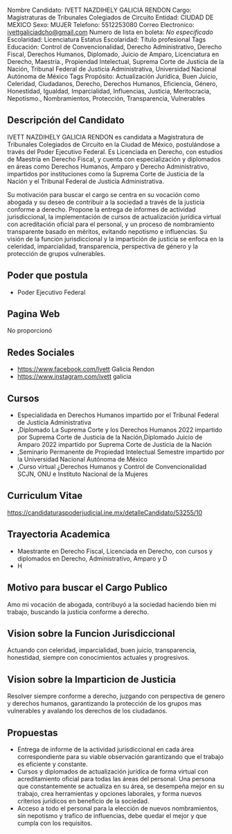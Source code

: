 Nombre Candidato: IVETT NAZDIHELY GALICIA RENDON
Cargo: Magistraturas de Tribunales Colegiados de Circuito
Entidad: CIUDAD DE MEXICO
Sexo: MUJER
Telefono: 5512253080
Correo Electronico: ivettgaliciadcho@gmail.com
Numero de lista en boleta: *No especificado*
Escolaridad: Licenciatura
Estatus Escolaridad: Título profesional
Tags Educación: Control de Convencionalidad, Derecho Administrativo, Derecho Fiscal, Derechos Humanos, Diplomado, Juicio de Amparo, Licenciatura en Derecho, Maestría., Propiendad Intelectual, Suprema Corte de Justicia de la Nación, Tribunal Federal de Justicia Administrativa, Universidad Nacional Autónoma de México
Tags Propósito: Actualización Jurídica, Buen Juicio, Celeridad, Ciudadanos, Derecho, Derechos Humanos, Eficiencia, Género, Honestidad, Igualdad, Imparcialidad, Influencias, Justicia, Meritocracia, Nepotismo., Nombramientos, Protección, Transparencia, Vulnerables


## Descripción del Candidato 

IVETT NAZDIHELY GALICIA RENDON es candidata a Magistratura de Tribunales Colegiados de Circuito en la Ciudad de México, postulándose a través del Poder Ejecutivo Federal. Es Licenciada en Derecho, con estudios de Maestría en Derecho Fiscal, y cuenta con especialización y diplomados en áreas como Derechos Humanos, Amparo y Derecho Administrativo, impartidos por instituciones como la Suprema Corte de Justicia de la Nación y el Tribunal Federal de Justicia Administrativa.

Su motivación para buscar el cargo se centra en su vocación como abogada y su deseo de contribuir a la sociedad a través de la justicia conforme a derecho.  Propone la entrega de informes de actividad jurisdiccional, la implementación de cursos de actualización jurídica virtual con acreditación oficial para el personal, y un proceso de nombramiento transparente basado en méritos, evitando nepotismo e influencias. Su visión de la función jurisdiccional y la impartición de justicia se enfoca en la celeridad, imparcialidad, transparencia, perspectiva de género y la protección de grupos vulnerables.


## Poder que postula

- Poder Ejecutivo Federal


## Pagina Web

No proporcionó


## Redes Sociales

- https://www.facebook.com/Ivett Galicia Rendon
- https://www.instagram.com/ivett galicia


## Cursos

- Especialidada en Derechos Humanos impartido por el Tribunal Federal de Justicia Administrativa
- ,Diplomado La Suprema Corte y los Derechos Humanos 2022 impartido por Suprema Corte de Justicia de la Nación,Diplomado Juicio de Amparo 2022 impartido por Suprema Corte de Justicia de la Nación
- ,Seminario Permanente de Propiedad Intelectual Semestre  impartido por la Universidad Nacional Autónoma de México
- ,Curso virtual ¿Derechos Humanos y Control de Convencionalidad SCJN, ONU e Instituto Nacional de la Mujeres


## Curriculum Vitae

https://candidaturaspoderjudicial.ine.mx/detalleCandidato/53255/10


## Trayectoria Academica

- Maestrante en Derecho Fiscal, Licenciada en Derecho, con cursos y diplomados en Derecho, Administrativo, Amparo y D
- H


## Motivo para buscar el Cargo Publico

Amo mi vocación de abogada, contribuyó a la sociedad haciendo bien mi trabajo, buscando la justicia conforme a derecho.


## Vision sobre la Funcion Jurisdiccional

Actuando con celeridad, imparcialidad, buen juicio, transparencia, honestidad, siempre con conocimientos actuales y progresivos.


## Vision sobre la Imparticion de Justicia

Resolver siempre conforme a derecho, juzgando con perspectiva de genero y derechos humanos, garantizando la protección de los grupos mas vulnerables y avalando los derechos de los ciudadanos.


## Propuestas

- Entrega de informe de la actividad jurisdiccional en cada área correspondiente para su viable observación garantizando que el trabajo es eficiente y constante.
- Cursos y diplomados de actualización jurídica de forma virtual con acreditamiento oficial para todas las áreas del personal. Una persona que constantemente se actualiza en su área, se desempeña mejor en su trabajo, crea herramientas y opciones laborales, y forma nuevos criterios jurídicos en beneficio de la sociedad.
- Acceso a todo el personal para la elección de nuevos nombramientos, sin nepotismo y trafico de influencias, debe quedar el mejor y que cumpla con los requisitos.

